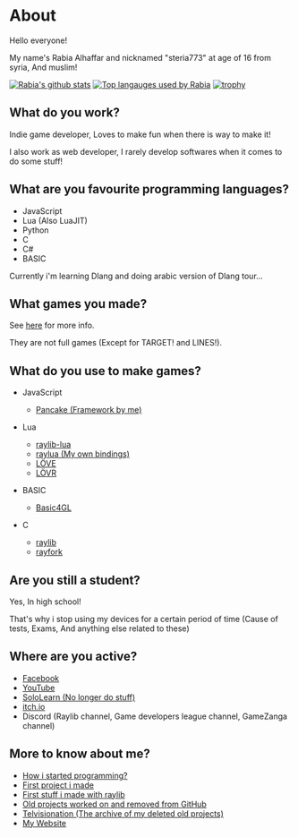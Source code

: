 # About

Hello everyone!

My name's Rabia Alhaffar and nicknamed "steria773" at age of 16 from syria, And muslim!

[![Rabia's github stats](https://github-readme-stats.vercel.app/api?username=Rabios&show_icons=true&theme=synthwave)](https://github.com/anuraghazra/github-readme-stats)
[![Top langauges used by Rabia](https://github-readme-stats.vercel.app/api/top-langs/?username=Rabios&show_icons=true&layout=compact&theme=synthwave)](https://github.com/anuraghazra/github-readme-stats)
[![trophy](https://github-profile-trophy.vercel.app/?username=ryo-ma&theme=dracula)](https://github.com/ryo-ma/github-profile-trophy)

## What do you work?

Indie game developer, Loves to make fun when there is way to make it!

I also work as web developer, I rarely develop softwares when it comes to do some stuff!

## What are you favourite programming languages?

- JavaScript
- Lua (Also LuaJIT)
- Python
- C
- C#
- BASIC

Currently i'm learning Dlang and doing arabic version of Dlang tour...

## What games you made?

See [here](https://rabios.github.io/games.html) for more info.

They are not full games (Except for TARGET! and LINES!).

## What do you use to make games?

- JavaScript
    - [Pancake (Framework by me)](https://github.com/Rabios/Pancake)
    
- Lua
    - [raylib-lua](https://github.com/TSnake41/raylib-lua)
    - [raylua (My own bindings)](https://github.com/Rabios/raylua)
    - [LÖVE](https://love2d.org)
    - [LÖVR](https://lovr.org)

- BASIC
    - [Basic4GL](https://www.basic4gl.net)

- C
    - [raylib](http://raylib.com)
    - [rayfork](https://github.com/SasLuca/rayfork)

## Are you still a student?

Yes, In high school!

That's why i stop using my devices for a certain period of time (Cause of tests, Exams, And anything else related to these)

## Where are you active?

- [Facebook](https://www.facebook.com/rabia.alhaffar.9)
- [YouTube](https://www.youtube.com/channel/UCAyNQlH9PxhYpXHukRmM-dg)
- [SoloLearn (No longer do stuff)](https://www.sololearn.com/Profile/9046029)
- [itch.io](https://rabios.itch.io)
- Discord (Raylib channel, Game developers league channel, GameZanga channel)

## More to know about me?

- [How i started programming?](https://github.com/Rabios/Rabios/blob/master/how_did_started.md)
- [First project i made](https://github.com/Rabios/Rabios/blob/master/my_first_project.md)
- [First stuff i made with raylib](https://github.com/Rabios/Rabios/blob/master/first_raylib_stuff.md)
- [Old projects worked on and removed from GitHub](https://github.com/Rabios/Rabios/blob/master/my_old_stuff.md)
- [Telvisionation (The archive of my deleted old projects)](https://github.com/steria773-archive)
- [My Website](https://rabios.github.io)
